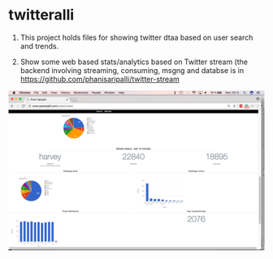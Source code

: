 # twitteralli
1. This project holds files for showing twitter dtaa based on user search and trends. 

2. Show some web based stats/analytics based on Twitter stream (the backend involving streaming, consuming, msgng and databse is in https://github.com/phanisaripalli/twitter-stream

![Twitter stats](https://github.com/phanisaripalli/twitter-stream/blob/master/twitter-stats.png)
